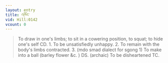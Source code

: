 ```yaml
---
layout: entry
title: འཁོང་
vid: Hill:0142
vcount: 0
---
```


> To draw in one's limbs; to sit in a cowering position, to squat; to hide one's self CD\.
 1\.
 To be unsatisfiedly unhappy\.
 2\.
 To remain with the body's limbs contracted\.
 3\.
 (mdo smad dialect for sgong 1) To make into a ball (barley flower &c\.
) DS\.
(archaic) To be disheartened TC\.

